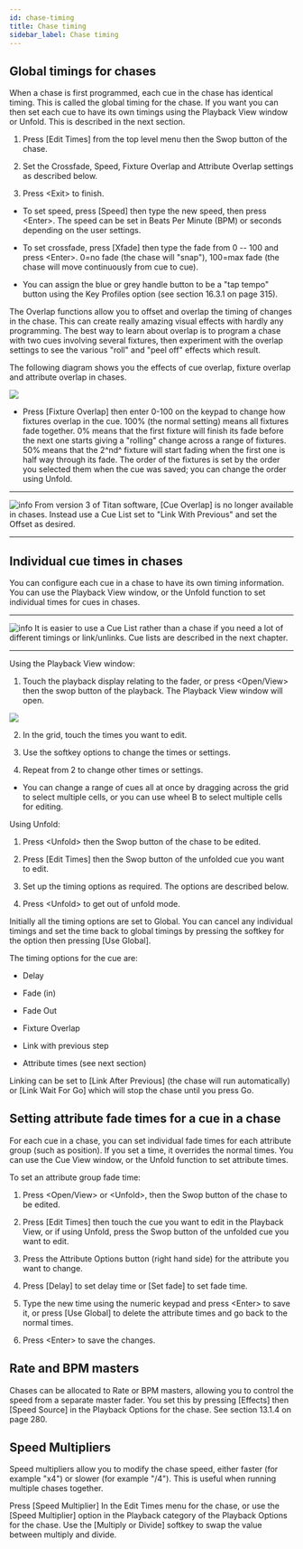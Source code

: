 ```yaml
---
id: chase-timing 
title: Chase timing
sidebar_label: Chase timing
---
```


Global timings for chases
-------------------------

When a chase is first programmed, each cue in the chase has identical
timing. This is called the global timing for the chase. If you want you
can then set each cue to have its own timings using the Playback View
window or Unfold. This is described in the next section.

1. Press \[Edit Times\] from the top level menu then the Swop button of
the chase.

2. Set the Crossfade, Speed, Fixture Overlap and Attribute Overlap
settings as described below.

3. Press \<Exit\> to finish.

-   To set speed, press \[Speed\] then type the new speed, then press
    \<Enter\>. The speed can be set in Beats Per Minute (BPM) or seconds
    depending on the user settings.

-   To set crossfade, press \[Xfade\] then type the fade from 0 -- 100
    and press \<Enter\>. 0=no fade (the chase will "snap"), 100=max fade
    (the chase will move continuously from cue to cue).

-   You can assign the blue or grey handle button to be a "tap tempo"
    button using the Key Profiles option (see section 16.3.1 on page
    315).

The Overlap functions allow you to offset and overlap the timing of
changes in the chase. This can create really amazing visual effects with
hardly any programming. The best way to learn about overlap is to
program a chase with two cues involving several fixtures, then
experiment with the overlap settings to see the various "roll" and "peel
off" effects which result.

The following diagram shows you the effects of cue overlap, fixture
overlap and attribute overlap in chases.

![](/docs/images/image250.png)

-   Press \[Fixture Overlap\] then enter 0-100 on the keypad to change
    how fixtures overlap in the cue. 100% (the normal setting) means all
    fixtures fade together. 0% means that the first fixture will finish
    its fade before the next one starts giving a "rolling" change across
    a range of fixtures. 50% means that the 2^nd^ fixture will start
    fading when the first one is half way through its fade. The order of
    the fixtures is set by the order you selected them when the cue was
    saved; you can change the order using Unfold.

  --------------------------------------------------------------------------------------------- -----------------------------------------------------------------------------------------------------------------------------------------------------------------------
  ![info](/docs/images/image6.png)   From version 3 of Titan software, \[Cue Overlap\] is no longer available in chases. Instead use a Cue List set to "Link With Previous" and set the Offset as desired.
  --------------------------------------------------------------------------------------------- -----------------------------------------------------------------------------------------------------------------------------------------------------------------------

Individual cue times in chases
------------------------------

You can configure each cue in a chase to have its own timing
information. You can use the Playback View window, or the Unfold
function to set individual times for cues in chases.

  --------------------------------------------------------------------------------------------- ---------------------------------------------------------------------------------------------------------------------------------------------------------
  ![info](/docs/images/image6.png)   It is easier to use a Cue List rather than a chase if you need a lot of different timings or link/unlinks. Cue lists are described in the next chapter.
  --------------------------------------------------------------------------------------------- ---------------------------------------------------------------------------------------------------------------------------------------------------------

Using the Playback View window:

1. Touch the playback display relating to the fader, or press
\<Open/View\> then the swop button of the playback. The Playback View
window will open.

![](/docs/images/image249.png)

2. In the grid, touch the times you want to edit.

3. Use the softkey options to change the times or settings.

4. Repeat from 2 to change other times or settings.

-   You can change a range of cues all at once by dragging across the
    grid to select multiple cells, or you can use wheel B to select
    multiple cells for editing.

Using Unfold:

1. Press \<Unfold\> then the Swop button of the chase to be edited.

2. Press \[Edit Times\] then the Swop button of the unfolded cue you
want to edit.

3. Set up the timing options as required. The options are described
below.

4. Press \<Unfold\> to get out of unfold mode.

Initially all the timing options are set to Global. You can cancel any
individual timings and set the time back to global timings by pressing
the softkey for the option then pressing \[Use Global\].

The timing options for the cue are:

-   Delay

-   Fade (in)

-   Fade Out

-   Fixture Overlap

-   Link with previous step

-   Attribute times (see next section)

Linking can be set to \[Link After Previous\] (the chase will run
automatically) or \[Link Wait For Go\] which will stop the chase until
you press Go.

Setting attribute fade times for a cue in a chase
-------------------------------------------------

For each cue in a chase, you can set individual fade times for each
attribute group (such as position). If you set a time, it overrides the
normal times. You can use the Cue View window, or the Unfold function to
set attribute times.

To set an attribute group fade time:

1. Press \<Open/View\> or \<Unfold\>, then the Swop button of the chase
to be edited.

2. Press \[Edit Times\] then touch the cue you want to edit in the
Playback View, or if using Unfold, press the Swop button of the unfolded
cue you want to edit.

3. Press the Attribute Options button (right hand side) for the
attribute you want to change.

4. Press \[Delay\] to set delay time or \[Set fade\] to set fade time.

5. Type the new time using the numeric keypad and press \<Enter\> to
save it, or press \[Use Global\] to delete the attribute times and go
back to the normal times.

6. Press \<Enter\> to save the changes.

Rate and BPM masters
--------------------

Chases can be allocated to Rate or BPM masters, allowing you to control
the speed from a separate master fader. You set this by pressing
\[Effects\] then \[Speed Source\] in the Playback Options for the chase.
See section 13.1.4 on page 280.

Speed Multipliers
-----------------

Speed multipliers allow you to modify the chase speed, either faster
(for example "x4") or slower (for example "/4"). This is useful when
running multiple chases together.

Press \[Speed Multiplier\] In the Edit Times menu for the chase, or use
the \[Speed Multiplier\] option in the Playback category of the Playback
Options for the chase. Use the \[Multiply or Divide\] softkey to swap
the value between multiply and divide.


